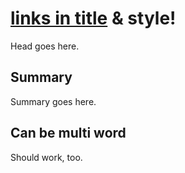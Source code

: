 # [links in title](http://example.org/work) **& style!**

Head goes here.

## Summary

Summary goes here.

## Can be multi word

Should work, too.